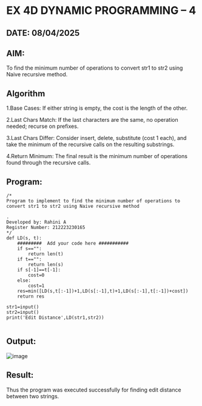 # EX 4D DYNAMIC PROGRAMMING – 4
## DATE: 08/04/2025
## AIM:
To find the minimum number of operations to convert str1 to str2 using Naive recursive method.


## Algorithm
1.Base Cases: If either string is empty, the cost is the length of the other.

2.Last Chars Match: If the last characters are the same, no operation needed; recurse on prefixes.

3.Last Chars Differ: Consider insert, delete, substitute (cost 1 each), and take the minimum of the recursive calls on the resulting substrings.

4.Return Minimum: The final result is the minimum number of operations found through the recursive calls.
   

## Program:
```
/*
Program to implement to find the minimum number of operations to convert str1 to str2 using Naive recursive method

.
Developed by: Rahini A
Register Number: 212223230165
*/
def LD(s, t):
    #########  Add your code here ###########
    if s=="":
        return len(t)
    if t=="":
        return len(s)
    if s[-1]==t[-1]:
        cost=0
    else:
        cost=1
    res=min([LD(s,t[:-1])+1,LD(s[:-1],t)+1,LD(s[:-1],t[:-1])+cost])
    return res
    
str1=input()
str2=input()
print('Edit Distance',LD(str1,str2))


```

## Output:
![image](https://github.com/user-attachments/assets/ed05e15b-2a94-491e-8641-cd102aa0cf84)



## Result:
Thus the program was executed successfully for finding edit distance between two strings.
